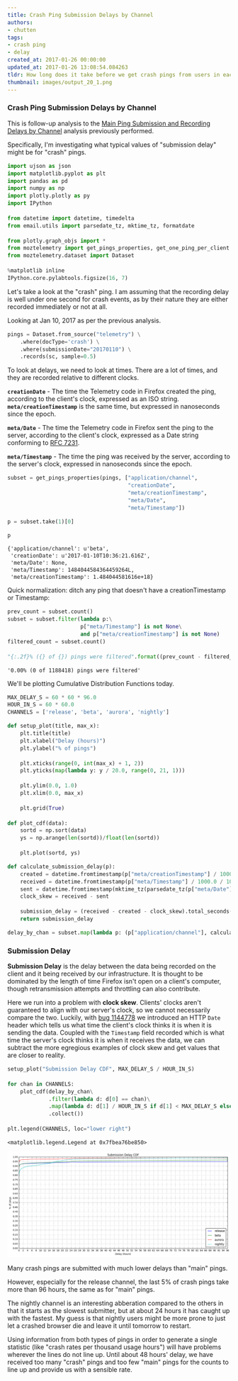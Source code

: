 ```yaml
---
title: Crash Ping Submission Delays by Channel
authors:
- chutten
tags:
- crash ping
- delay
created_at: 2017-01-26 00:00:00
updated_at: 2017-01-26 13:08:54.084263
tldr: How long does it take before we get crash pings from users in each channel?
thumbnail: images/output_20_1.png
---
```

### Crash Ping Submission Delays by Channel

This is follow-up analysis to the [Main Ping Submission and Recording Delays by Channel](http://reports.telemetry.mozilla.org/post/projects/ping_delays.kp) analysis previously performed.

Specifically, I'm investigating what typical values of "submission delay" might be for "crash" pings.


```python
import ujson as json
import matplotlib.pyplot as plt
import pandas as pd
import numpy as np
import plotly.plotly as py
import IPython

from datetime import datetime, timedelta
from email.utils import parsedate_tz, mktime_tz, formatdate

from plotly.graph_objs import *
from moztelemetry import get_pings_properties, get_one_ping_per_client
from moztelemetry.dataset import Dataset

%matplotlib inline
IPython.core.pylabtools.figsize(16, 7)
```
Let's take a look at the "crash" ping. I am assuming that the recording delay is well under one second for crash events, as by their nature they are either recorded immediately or not at all.

Looking at Jan 10, 2017 as per the previous analysis.


```python
pings = Dataset.from_source("telemetry") \
    .where(docType='crash') \
    .where(submissionDate="20170110") \
    .records(sc, sample=0.5)
```
To look at delays, we need to look at times. There are a lot of times, and they are recorded relative to different clocks.

**`creationDate`** - The time the Telemetry code in Firefox created the ping, according to the client's clock, expressed as an ISO string. **`meta/creationTimestamp`** is the same time, but expressed in nanoseconds since the epoch.

**`meta/Date`** - The time the Telemetry code in Firefox sent the ping to the server, according to the client's clock, expressed as a Date string conforming to [RFC 7231](https://tools.ietf.org/html/rfc7231#section-7.1.1.1).

**`meta/Timestamp`** - The time the ping was received by the server, according to the server's
clock, expressed in nanoseconds since the epoch.


```python
subset = get_pings_properties(pings, ["application/channel",
                                      "creationDate",
                                      "meta/creationTimestamp",
                                      "meta/Date",
                                      "meta/Timestamp"])
```

```python
p = subset.take(1)[0]
```

```python
p
```




    {'application/channel': u'beta',
     'creationDate': u'2017-01-10T10:36:21.616Z',
     'meta/Date': None,
     'meta/Timestamp': 1484044584364459264L,
     'meta/creationTimestamp': 1.484044581616e+18}



Quick normalization: ditch any ping that doesn't have a creationTimestamp or Timestamp:


```python
prev_count = subset.count()
subset = subset.filter(lambda p:\
                       p["meta/Timestamp"] is not None\
                       and p["meta/creationTimestamp"] is not None)
filtered_count = subset.count()

"{:.2f}% ({} of {}) pings were filtered".format((prev_count - filtered_count) / prev_count, prev_count - filtered_count, prev_count)
```




    '0.00% (0 of 1188418) pings were filtered'



We'll be plotting Cumulative Distribution Functions today.


```python
MAX_DELAY_S = 60 * 60 * 96.0
HOUR_IN_S = 60 * 60.0
CHANNELS = ['release', 'beta', 'aurora', 'nightly']
```

```python
def setup_plot(title, max_x):
    plt.title(title)
    plt.xlabel("Delay (hours)")
    plt.ylabel("% of pings")

    plt.xticks(range(0, int(max_x) + 1, 2))
    plt.yticks(map(lambda y: y / 20.0, range(0, 21, 1)))

    plt.ylim(0.0, 1.0)
    plt.xlim(0.0, max_x)

    plt.grid(True)

def plot_cdf(data):
    sortd = np.sort(data)
    ys = np.arange(len(sortd))/float(len(sortd))

    plt.plot(sortd, ys)
```

```python
def calculate_submission_delay(p):
    created = datetime.fromtimestamp(p["meta/creationTimestamp"] / 1000.0 / 1000.0 / 1000.0)
    received = datetime.fromtimestamp(p["meta/Timestamp"] / 1000.0 / 1000.0 / 1000.0)
    sent = datetime.fromtimestamp(mktime_tz(parsedate_tz(p["meta/Date"]))) if p["meta/Date"] is not None else received
    clock_skew = received - sent
    
    submission_delay = (received - created - clock_skew).total_seconds()
    return submission_delay
```

```python
delay_by_chan = subset.map(lambda p: (p["application/channel"], calculate_submission_delay(p)))
```
### Submission Delay

**Submission Delay** is the delay between the data being recorded on the client and it being received by our infrastructure. It is thought to be dominated by the length of time Firefox isn't open on a client's computer, though retransmission attempts and throttling can also contribute.

Here we run into a problem with **clock skew**. Clients' clocks aren't guaranteed to align with our server's clock, so we cannot necessarily compare the two. Luckily, with [bug 1144778](https://bugzilla.mozilla.org/show_bug.cgi?id=1144778) we introduced an HTTP `Date` header which tells us what time the client's clock thinks it is when it is sending the data. Coupled with the `Timestamp` field recorded which is what time the server's clock thinks it is when it receives the data, we can subtract the more egregious examples of clock skew and get values that are closer to reality.


```python
setup_plot("Submission Delay CDF", MAX_DELAY_S / HOUR_IN_S)

for chan in CHANNELS:
    plot_cdf(delay_by_chan\
             .filter(lambda d: d[0] == chan)\
             .map(lambda d: d[1] / HOUR_IN_S if d[1] < MAX_DELAY_S else MAX_DELAY_S / HOUR_IN_S)\
             .collect())
    
plt.legend(CHANNELS, loc="lower right")
```




    <matplotlib.legend.Legend at 0x7fbea76be850>





![png](images/output_20_1.png)


Many crash pings are submitted with much lower delays than "main" pings.

However, especially for the release channel, the last 5% of crash pings take more than 96 hours, the same as for "main" pings.

The nightly channel is an interesting abberation compared to the others in that it starts as the slowest submitter, but at about 24 hours it has caught up with the fastest. My guess is that nightly users might be more prone to just let a crashed browser die and leave it until tomorrow to restart.

Using information from both types of pings in order to generate a single statistic (like "crash rates per thousand usage hours") will have problems wherever the lines do not line up. Until about 48 hours' delay, we have received too many "crash" pings and too few "main" pings for the counts to line up and provide us with a sensible rate.
